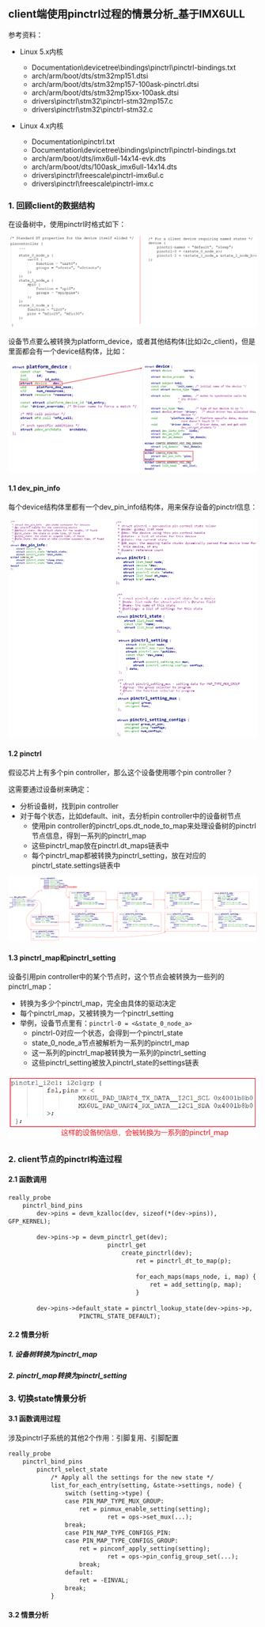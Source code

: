 ## client端使用pinctrl过程的情景分析_基于IMX6ULL

参考资料：
* Linux 5.x内核
  * Documentation\devicetree\bindings\pinctrl\pinctrl-bindings.txt
  * arch/arm/boot/dts/stm32mp151.dtsi
  * arch/arm/boot/dts/stm32mp157-100ask-pinctrl.dtsi  
  * arch/arm/boot/dts/stm32mp15xx-100ask.dtsi
  * drivers\pinctrl\stm32\pinctrl-stm32mp157.c
  * drivers\pinctrl\stm32\pinctrl-stm32.c

* Linux 4.x内核
  * Documentation\pinctrl.txt
  * Documentation\devicetree\bindings\pinctrl\pinctrl-bindings.txt
  * arch/arm/boot/dts/imx6ull-14x14-evk.dts
  * arch/arm/boot/dts/100ask_imx6ull-14x14.dts
  * drivers\pinctrl\freescale\pinctrl-imx6ul.c
  * drivers\pinctrl\freescale\pinctrl-imx.c

### 1. 回顾client的数据结构

在设备树中，使用pinctrl时格式如下：

![](pic/06_Pinctrl/12_pinctrl_dts_modules.png)


设备节点要么被转换为platform_device，或者其他结构体(比如i2c_client)，但是里面都会有一个device结构体，比如：

![image-20210505171819747](pic/06_Pinctrl/17_pinctrl_in_device.png)



#### 1.1 dev_pin_info

每个device结构体里都有一个dev_pin_info结构体，用来保存设备的pinctrl信息：

![image-20210505173004090](pic/06_Pinctrl/18_dev_pin_info.png)

#### 1.2 pinctrl

假设芯片上有多个pin controller，那么这个设备使用哪个pin controller？

这需要通过设备树来确定：

* 分析设备树，找到pin controller
* 对于每个状态，比如default、init，去分析pin controller中的设备树节点
  * 使用pin controller的pinctrl_ops.dt_node_to_map来处理设备树的pinctrl节点信息，得到一系列的pinctrl_map
  * 这些pinctrl_map放在pinctrl.dt_maps链表中
  * 每个pinctrl_map都被转换为pinctrl_setting，放在对应的pinctrl_state.settings链表中

![image-20210505182828324](pic/06_Pinctrl/19_pinctrl_maps.png)



#### 1.3 pinctrl_map和pinctrl_setting

设备引用pin controller中的某个节点时，这个节点会被转换为一些列的pinctrl_map：

* 转换为多少个pinctrl_map，完全由具体的驱动决定
* 每个pinctrl_map，又被转换为一个pinctrl_setting
* 举例，设备节点里有：`pinctrl-0 = <&state_0_node_a>`
  * pinctrl-0对应一个状态，会得到一个pinctrl_state
  * state_0_node_a节点被解析为一系列的pinctrl_map
  * 这一系列的pinctrl_map被转换为一系列的pinctrl_setting
  * 这些pinctrl_setting被放入pinctrl_state的settings链表

![image-20210505182324076](pic/06_Pinctrl/20_dt_to_map.png)



### 2. client节点的pinctrl构造过程

#### 2.1 函数调用

```shell
really_probe
	pinctrl_bind_pins
		dev->pins = devm_kzalloc(dev, sizeof(*(dev->pins)), GFP_KERNEL);
		
		dev->pins->p = devm_pinctrl_get(dev);
							pinctrl_get
								create_pinctrl(dev);
									ret = pinctrl_dt_to_map(p);
									
                                    for_each_maps(maps_node, i, map) {
	                                    ret = add_setting(p, map);
                                    }
		
		dev->pins->default_state = pinctrl_lookup_state(dev->pins->p,
					PINCTRL_STATE_DEFAULT);			
```



#### 2.2 情景分析

##### 1. 设备树转换为pinctrl_map



##### 2. pinctrl_map转换为pinctrl_setting



### 3. 切换state情景分析

#### 3.1 函数调用过程

涉及pinctrl子系统的其他2个作用：引脚复用、引脚配置

```shell
really_probe
	pinctrl_bind_pins
		pinctrl_select_state
			/* Apply all the settings for the new state */
			list_for_each_entry(setting, &state->settings, node) {
				switch (setting->type) {
				case PIN_MAP_TYPE_MUX_GROUP:
					ret = pinmux_enable_setting(setting);
							ret = ops->set_mux(...);
				break;
				case PIN_MAP_TYPE_CONFIGS_PIN:
				case PIN_MAP_TYPE_CONFIGS_GROUP:
					ret = pinconf_apply_setting(setting);
							ret = ops->pin_config_group_set(...);
					break;
				default:
					ret = -EINVAL;
				break;
			}		
```



#### 3.2 情景分析

##### 